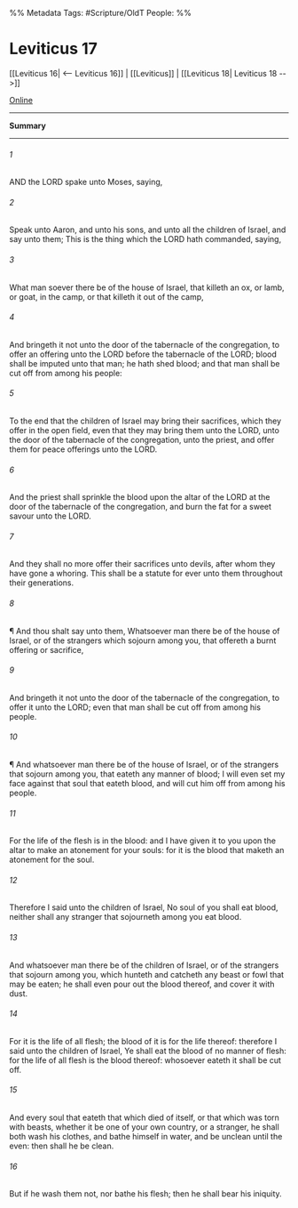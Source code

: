 

%% Metadata
Tags: #Scripture/OldT
People: 
%%
# Leviticus 17
[[Leviticus 16| <-- Leviticus 16]] | [[Leviticus]] | [[Leviticus 18| Leviticus 18 -->]]

[Online](https://churchofjesuschrist.org/study/scriptures/ot/lev/17?lang=eng)

---
__Summary__



---

###### 1
AND the LORD spake unto Moses, saying,
###### 2
Speak unto Aaron, and unto his sons, and unto all the children of Israel, and say unto them; This is the thing which the LORD hath commanded, saying,
###### 3
What man soever there be of the house of Israel, that killeth an ox, or lamb, or goat, in the camp, or that killeth it out of the camp,
###### 4
And bringeth it not unto the door of the tabernacle of the congregation, to offer an offering unto the LORD before the tabernacle of the LORD; blood shall be imputed unto that man; he hath shed blood; and that man shall be cut off from among his people:
###### 5
To the end that the children of Israel may bring their sacrifices, which they offer in the open field, even that they may bring them unto the LORD, unto the door of the tabernacle of the congregation, unto the priest, and offer them for peace offerings unto the LORD.
###### 6
And the priest shall sprinkle the blood upon the altar of the LORD at the door of the tabernacle of the congregation, and burn the fat for a sweet savour unto the LORD.
###### 7
And they shall no more offer their sacrifices unto devils, after whom they have gone a whoring.  This shall be a statute for ever unto them throughout their generations.
###### 8
¶ And thou shalt say unto them, Whatsoever man there be of the house of Israel, or of the strangers which sojourn among you, that offereth a burnt offering or sacrifice,
###### 9
And bringeth it not unto the door of the tabernacle of the congregation, to offer it unto the LORD; even that man shall be cut off from among his people.
###### 10
¶ And whatsoever man there be of the house of Israel, or of the strangers that sojourn among you, that eateth any manner of blood; I will even set my face against that soul that eateth blood, and will cut him off from among his people.
###### 11
For the life of the flesh is in the blood: and I have given it to you upon the altar to make an atonement for your souls: for it is the blood that maketh an atonement for the soul.
###### 12
Therefore I said unto the children of Israel, No soul of you shall eat blood, neither shall any stranger that sojourneth among you eat blood.
###### 13
And whatsoever man there be of the children of Israel, or of the strangers that sojourn among you, which hunteth and catcheth any beast or fowl that may be eaten; he shall even pour out the blood thereof, and cover it with dust.
###### 14
For it is the life of all flesh; the blood of it is for the life thereof: therefore I said unto the children of Israel, Ye shall eat the blood of no manner of flesh: for the life of all flesh is the blood thereof: whosoever eateth it shall be cut off.
###### 15
And every soul that eateth that which died of itself, or that which was torn with beasts, whether it be one of your own country, or a stranger, he shall both wash his clothes, and bathe himself in water, and be unclean until the even: then shall he be clean.
###### 16
But if he wash them not, nor bathe his flesh; then he shall bear his iniquity.



